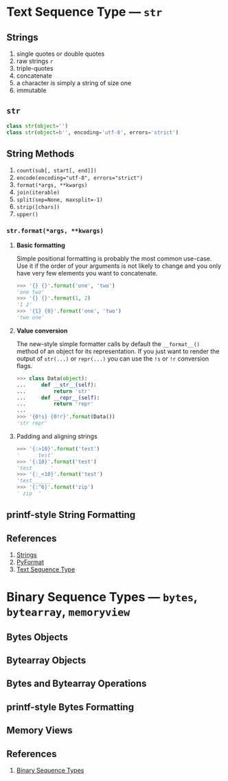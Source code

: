 # Text Sequence Type — `str`

## Strings

1. single quotes or double quotes
2. raw strings `r`
3. triple-quotes
4. concatenate
5. a character is simply a string of size one
6. immutable

## `str`

```python
class str(object='')
class str(object=b'', encoding='utf-8', errors='strict')
```

## String Methods

1. `count(sub[, start[, end]])`
2. `encode(encoding="utf-8", errors="strict")`
3. `format(*args, **kwargs)`
4. `join(iterable)`
5. `split(sep=None, maxsplit=-1)`
6. `strip([chars])`
7. `upper()`

### `str.format(*args, **kwargs)`

1. **Basic formatting**

    Simple positional formatting is probably the most common use-case. Use it if the order of your arguments is not likely to change and you only have very few elements you want to concatenate.

    ```python
    >>> '{} {}'.format('one', 'two')
    'one two'
    >>> '{} {}'.format(1, 2)
    '1 2'
    >>> '{1} {0}'.format('one', 'two')
    'two one'
    ```

2. **Value conversion**

    The new-style simple formatter calls by default the `__format__()` method of an object for its representation. If you just want to render the output of `str(...)` or `repr(...)` you can use the `!s` or `!r` conversion flags.
    
    ```python
    >>> class Data(object):
    ...     def __str__(self):
    ...         return 'str'
    ...     def __repr__(self):
    ...         return 'repr'
    ...
    >>> '{0!s} {0!r}'.format(Data())
    'str repr'
    ```

3. Padding and aligning strings

    ```python
    >>> '{:>10}'.format('test')
    '      test'
    >>> '{:10}'.format('test')
    'test      '
    >>> '{:_<10}'.format('test')
    'test______'
    >>> '{:^6}'.format('zip')
    ' zip  '
    ```

## printf-style String Formatting

## References

1. [Strings](https://docs.python.org/3.7/tutorial/introduction.html#strings)
2. [PyFormat](https://pyformat.info/)
3. [Text Sequence Type](https://docs.python.org/3.7/library/stdtypes.html#text-sequence-type-str)

# Binary Sequence Types — `bytes`, `bytearray`, `memoryview`

## Bytes Objects

## Bytearray Objects

## Bytes and Bytearray Operations

## printf-style Bytes Formatting

## Memory Views

## References

1. [Binary Sequence Types](https://docs.python.org/3.7/library/stdtypes.html#binary-sequence-types-bytes-bytearray-memoryview)
